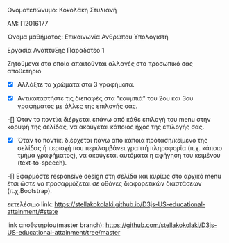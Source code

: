 Ονοματεπώνυμο: Κοκολάκη Στυλιανή

ΑΜ: Π2016177

Όνομα μαθήματος: Επικοινωνία Ανθρώπου Υπολογιστή

Εργασία Ανάπτυξης
Παραδοτέο 1

Ζητούμενα στα οποία απαιτούνται αλλαγές στο προσωπικό σας αποθετήριο

-[x] Αλλάξτε τα χρώματα στα 3 γραφήματα.

-[x] Αντικαταστήστε τις διεπαφές στα "κουμπιά" του 2ου και 3ου γραφήματος με άλλες της επιλογής σας.

-[] Όταν το ποντίκι διέρχεται επάνω από κάθε επιλογή του menu στην κορυφή της σελίδας, να ακούγεται κάποιος ήχος της επιλογής σας.

-[x] Όταν το ποντίκι διέρχεται πάνω από κάποια πρόταση/κείμενο της σελίδας ή περιοχή που περιλαμβάνει γραπτή πληροφορία (π.χ. κάποιο τμήμα γραφήματος), να ακούγεται αυτόματα η αφήγηση του κειμένου (text-to-speech).

-[] Εφαρμόστε responsive design στη σελίδα και κυρίως στο αρχικό menu έτσι ώστε να προσαρμόζεται σε οθόνες διαφορετικών διαστάσεων (π.χ.Bootstrap).

εκτελέσιμο link: https://stellakokolaki.github.io/D3js-US-educational-attainment/#state

link αποθετηρίου(master branch): https://github.com/stellakokolaki/D3js-US-educational-attainment/tree/master
